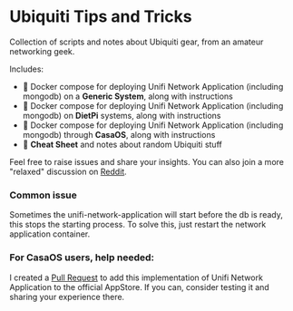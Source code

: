# Ubiquiti Tips and Tricks

Collection of scripts and notes about Ubiquiti gear, from an amateur networking geek.

Includes:
- 🐳 Docker compose for deploying Unifi Network Application (including mongodb) on a **Generic System**, along with instructions
- 🐳 Docker compose for deploying Unifi Network Application (including mongodb) on **DietPi** systems, along with instructions
- 🐳 Docker compose for deploying Unifi Network Application (including mongodb) through **CasaOS**, along with instructions
- 📔 **Cheat Sheet** and notes about random Ubiquiti stuff

Feel free to raise issues and share your insights.
You can also join a more "relaxed" discussion on [Reddit](https://www.reddit.com/r/Ubiquiti/comments/18stenb/unifi_network_application_easy_docker_deployment/).

### Common issue
Sometimes the unifi-network-application will start before the db is ready, this stops the starting process.
To solve this, just restart the network application container.

### For CasaOS users, help needed:
I created a [Pull Request](https://github.com/IceWhaleTech/CasaOS-AppStore/pull/374) to add this implementation of Unifi Network Application to the official AppStore. If you can, consider testing it and sharing your experience there.
